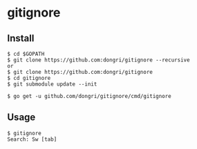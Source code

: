 # gitignore

## Install
```
$ cd $GOPATH
$ git clone https://github.com:dongri/gitignore --recursive
or
$ git clone https://github.com:dongri/gitignore
$ cd gitignore
$ git submodule update --init

$ go get -u github.com/dongri/gitignore/cmd/gitignore
```

## Usage
```
$ gitignore
Search: Sw [tab]
```
